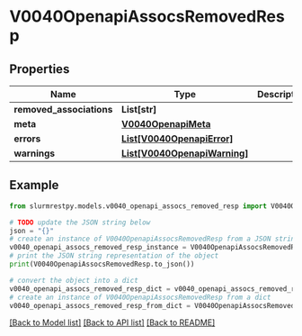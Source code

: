 # V0040OpenapiAssocsRemovedResp


## Properties

Name | Type | Description | Notes
------------ | ------------- | ------------- | -------------
**removed_associations** | **List[str]** |  |
**meta** | [**V0040OpenapiMeta**](V0040OpenapiMeta.md) |  | [optional]
**errors** | [**List[V0040OpenapiError]**](V0040OpenapiError.md) |  | [optional]
**warnings** | [**List[V0040OpenapiWarning]**](V0040OpenapiWarning.md) |  | [optional]

## Example

```python
from slurmrestpy.models.v0040_openapi_assocs_removed_resp import V0040OpenapiAssocsRemovedResp

# TODO update the JSON string below
json = "{}"
# create an instance of V0040OpenapiAssocsRemovedResp from a JSON string
v0040_openapi_assocs_removed_resp_instance = V0040OpenapiAssocsRemovedResp.from_json(json)
# print the JSON string representation of the object
print(V0040OpenapiAssocsRemovedResp.to_json())

# convert the object into a dict
v0040_openapi_assocs_removed_resp_dict = v0040_openapi_assocs_removed_resp_instance.to_dict()
# create an instance of V0040OpenapiAssocsRemovedResp from a dict
v0040_openapi_assocs_removed_resp_from_dict = V0040OpenapiAssocsRemovedResp.from_dict(v0040_openapi_assocs_removed_resp_dict)
```
[[Back to Model list]](../README.md#documentation-for-models) [[Back to API list]](../README.md#documentation-for-api-endpoints) [[Back to README]](../README.md)


